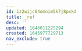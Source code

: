 ```yaml
---
id: iz2wijc64omnim5k7j8pxkd
title: _ref
desc: ''
updated: 1646011225294
created: 1645977729713
nav_exclude: true
---
```


